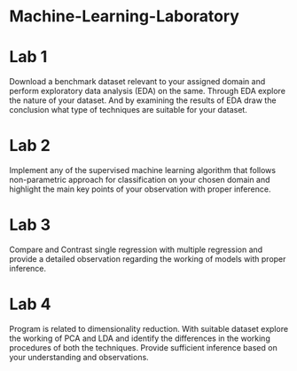 # Machine-Learning-Laboratory


# Lab 1
Download a benchmark dataset relevant to your assigned domain and perform exploratory data analysis (EDA) on the same. Through EDA explore the nature of your dataset.
And by examining the results of EDA draw the conclusion what type of techniques are suitable for your dataset.

# Lab 2 
Implement any of the supervised machine learning algorithm that follows non-parametric approach for classification on your chosen domain and highlight the main key points of your observation with proper inference.

# Lab 3
Compare and Contrast single regression with multiple regression and provide a detailed observation regarding the working of models with proper inference.

# Lab 4
Program is related to dimensionality reduction. With suitable dataset explore the working of PCA and LDA and identify the differences in the working procedures of both the techniques. Provide sufficient inference based on your understanding and observations.


